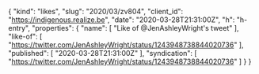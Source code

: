 {
  "kind": "likes",
  "slug": "2020/03/zv804",
  "client_id": "https://indigenous.realize.be",
  "date": "2020-03-28T21:31:00Z",
  "h": "h-entry",
  "properties": {
    "name": [
      "Like of @JenAshleyWright's tweet"
    ],
    "like-of": [
      "https://twitter.com/JenAshleyWright/status/1243948738844020736"
    ],
    "published": [
      "2020-03-28T21:31:00Z"
    ],
    "syndication": [
      "https://twitter.com/JenAshleyWright/status/1243948738844020736"
    ]
  }
}
